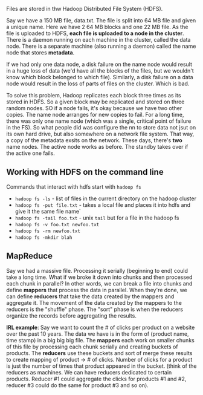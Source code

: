 Files are stored in thw Hadoop Distributed File System (HDFS).

Say we have a 150 MB file, data.txt. The file is split into 64 MB file and given
a unique name. Here we have 2 64 MB blocks and one 22 MB file. As the file is
uploaded to HDFS, **each file is uploaded to a node in the cluster**. There is a
daemon running on each machine in the cluster, called the data node. There is a
separate machine (also running a daemon) called the name node that stores
**metadata**.

If we had only one data node, a disk failure on the name node would result in a
huge loss of data (we'd have all the blocks of the files, but we wouldn't know
which block belonged to which file). Similarly, a disk failure on a data node
would result in the loss of parts of files on the cluster. Which is bad.

To solve this problem, Hadoop replicates each block three times as its stored in
HDFS. So a given block may be replicated and stored on three random nodes. SO if
a node fails, it's okay because we have two other copies. The name node arranges
for new copies to fail. For a long time, there was only one name node (which was
a single, critical point of failure in the FS). So what people did was configure
the nn to store data not jsut on its own hard drive, but also somewhere on a
network file system. That way, a copy of the metadata exsits on the network.
These days, there's **two** name nodes. The active node works as before. The
standby takes over if the active one fails.

## Working with HDFS on the command line

Commands that interact with hdfs start with `hadoop fs`

- `hadoop fs -ls` - list of files in the current directory on the hadoop cluster
- `hadoop fs -put file.txt` - takes a local file and places it into hdfs and
  give it the same file name`
- `hadoop fs -tail foo.txt` - unix `tail` but for a file in the hadoop fs
- `hadoop fs -v foo.txt newfoo.txt`
- `hadoop fs -rm newfoo.txt`
- `hadoop fs -mkdir blah`

## MapReduce

Say we had a massive file. Processing it serially (beginning to end) could take
a long time. What if we broke it down into chunks and then processed each chunk
in parallel? In other words, we can break a file into chunks and define
**mappers** that process the data in parallel. When they're done, we can define
**reducers** that take the data created by the mappers and aggregate it. The
movement of the data created by the mappers to the reducers is the "shuffle"
phase. The "sort" phase is when the reducers organize the records before
aggregating the results.

**IRL example**: Say we want to count the # of clicks per product on a website
over the past 10 years. The data we have is in the form of (product name, time
stamp) in a big big big file. The **mappers** each work on smaller chunks of
this file by processing each chunk serially and creating buckets of products.
The **reducers** use these buckets and sort of merge these results to create
mapping of product -> # of clicks. Number of clicks for a product is just the
number of times that product appeared in the bucket. (think of the reducers as
machines. We can have reducers dedicated to certain products. Reducer #1 could
aggregate the clicks for products #1 and #2, reducer #3 could do the same for
product #3 and so on).
